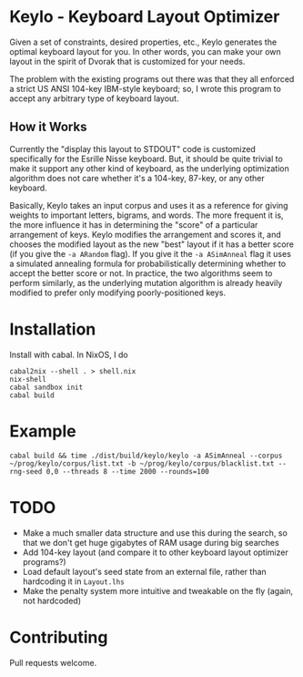 # Keylo - Keyboard Layout Optimizer

Given a set of constraints, desired properties, etc., Keylo generates the optimal keyboard layout for you.
In other words, you can make your own layout in the spirit of Dvorak that is customized for your needs.

The problem with the existing programs out there was that they all enforced a strict US ANSI 104-key IBM-style keyboard; so, I wrote this program to accept any arbitrary type of keyboard layout.

## How it Works

Currently the "display this layout to STDOUT" code is customized specifically for the Esrille Nisse keyboard.
But, it should be quite trivial to make it support any other kind of keyboard, as the underlying optimization algorithm does not care whether it's a 104-key, 87-key, or any other keyboard.

Basically, Keylo takes an input corpus and uses it as a reference for giving weights to important letters, bigrams, and words.
The more frequent it is, the more influence it has in determining the "score" of a particular arrangement of keys.
Keylo modifies the arrangement and scores it, and chooses the modified layout as the new "best" layout if it has a better score (if you give the `-a ARandom` flag).
If you give it the `-a ASimAnneal` flag it uses a simulated annealing formula for probabilistically determining whether to accept the better score or not.
In practice, the two algorithms seem to perform similarly, as the underlying mutation algorithm is already heavily modified to prefer only modifying poorly-positioned keys.

# Installation

Install with cabal.
In NixOS, I do

```
cabal2nix --shell . > shell.nix
nix-shell
cabal sandbox init
cabal build
```

# Example

```
cabal build && time ./dist/build/keylo/keylo -a ASimAnneal --corpus ~/prog/keylo/corpus/list.txt -b ~/prog/keylo/corpus/blacklist.txt --rng-seed 0,0 --threads 8 --time 2000 --rounds=100
```

# TODO

- Make a much smaller data structure and use this during the search, so that we don't get huge gigabytes of RAM usage during big searches
- Add 104-key layout (and compare it to other keyboard layout optimizer programs?)
- Load default layout's seed state from an external file, rather than hardcoding it in `Layout.lhs`
- Make the penalty system more intuitive and tweakable on the fly (again, not hardcoded)

# Contributing

Pull requests welcome.
